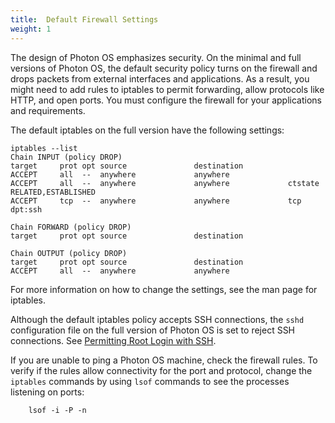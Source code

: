 ```yaml
---
title:  Default Firewall Settings
weight: 1
---
```


The design of Photon OS emphasizes security. On the minimal and full versions of Photon OS, the default security policy turns on the firewall and drops packets from external interfaces and  applications. As a result, you might need to add rules to iptables to permit forwarding, allow protocols like HTTP, and open ports. You must configure the firewall for your applications and requirements. 

The default iptables on the full version have the following settings:

```console
iptables --list
Chain INPUT (policy DROP)
target     prot opt source               destination
ACCEPT     all  --  anywhere             anywhere
ACCEPT     all  --  anywhere             anywhere             ctstate RELATED,ESTABLISHED
ACCEPT     tcp  --  anywhere             anywhere             tcp dpt:ssh

Chain FORWARD (policy DROP)
target     prot opt source               destination

Chain OUTPUT (policy DROP)
target     prot opt source               destination
ACCEPT     all  --  anywhere             anywhere
```

For more information on how to change the settings, see the man page for iptables. 

Although the default iptables policy accepts SSH connections, the `sshd` configuration file on the full version of Photon OS is set to reject SSH connections. See [Permitting Root Login with SSH](../../troubleshooting-guide/solutions-to-common-problems/permitting-root-login-with-ssh/).

If you are unable to ping a Photon OS machine, check the firewall rules. To verify if the rules allow connectivity for the port and protocol, change the `iptables` commands by using `lsof` commands to see the processes listening on ports: 

```console
    lsof -i -P -n
```
